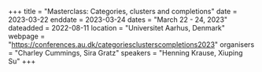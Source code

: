 +++
title = "Masterclass: Categories, clusters and completions"
date = 2023-03-22
enddate = 2023-03-24
dates = "March 22 - 24, 2023"
dateadded = 2022-08-11
location = "Universitet Aarhus, Denmark"
webpage = "https://conferences.au.dk/categoriesclusterscompletions2023"
organisers = "Charley Cummings, Sira Gratz"
speakers = "Henning Krause, Xiuping Su"
+++